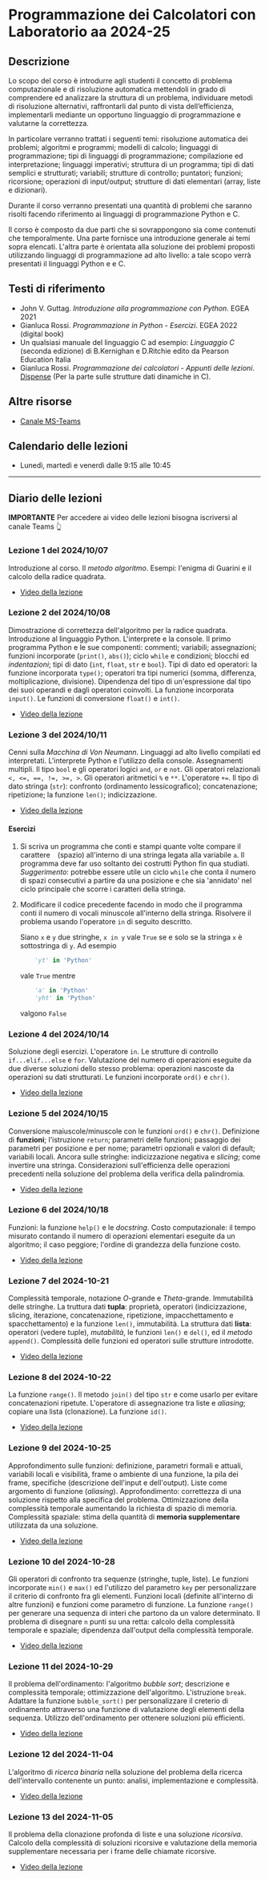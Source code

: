 # Programmazione dei Calcolatori con Laboratorio aa 2024-25

## Descrizione

Lo scopo del corso è introdurre agli studenti il concetto di problema computazionale e di risoluzione automatica mettendoli in grado di comprendere ed analizzare la struttura di un problema, individuare metodi di risoluzione alternativi, raffrontarli dal punto di vista dell’efficienza, implementarli mediante un opportuno linguaggio di programmazione e valutarne la correttezza.

In particolare verranno trattati i seguenti temi: risoluzione automatica dei problemi; algoritmi e programmi; modelli di calcolo; linguaggi di programmazione; tipi di linguaggi di programmazione; compilazione ed interpretazione; linguaggi imperativi; struttura di un programma; tipi di dati semplici e strutturati; variabili; strutture di controllo; puntatori; funzioni; ricorsione; operazioni di input/output; strutture di dati elementari (array, liste e dizionari).

Durante il corso verranno presentati una quantità di problemi che saranno risolti facendo riferimento ai linguaggi di programmazione Python e C.

Il corso è composto da due parti che si sovrappongono sia come contenuti che temporalmente. Una  parte fornisce una introduzione generale ai temi sopra elencati. L'altra parte è orientata alla soluzione dei problemi proposti utilizzando linguaggi di programmazione ad alto livello: a tale scopo verrà presentati il linguaggi Python e e C.

## Testi di riferimento

- John V. Guttag. *Introduzione alla programmazione con Python*. EGEA 2021
- Gianluca Rossi. *Programmazione in Python - Esercizi*. EGEA 2022 (digital book)
- Un qualsiasi manuale del linguaggio C ad esempio: *Linguaggio C* (seconda edizione) di B.Kernighan e D.Ritchie edito da Pearson Education Italia
- Gianluca Rossi. *Programmazione dei calcolatori - Appunti delle lezioni*. [Dispense](https://www.dropbox.com/s/zsu3k8ealgka0ne/dispense_programmazione.pdf?dl=1) (Per la parte sulle strutture dati dinamiche in C).

## Altre risorse

- [Canale MS-Teams](https://teams.microsoft.com/l/team/19%3aa6a29db18c834a8fb822d968ea008f10%40thread.tacv2/conversations?groupId=07158cb1-0fc1-4930-befd-80987312c5f0&tenantId=24c5be2a-d764-40c5-9975-82d08ae47d0e)

## Calendario delle lezioni

* Lunedì, martedì e venerdì dalle 9:15 alle 10:45

-------------------------------

## Diario delle lezioni

**IMPORTANTE** Per accedere ai video delle lezioni bisogna iscriversi al canale Teams 👆

### Lezione 1 del 2024/10/07

Introduzione al corso. Il *metodo algoritmo*. Esempi: l'enigma di Guarini e il calcolo della radice quadrata.

* [Video della lezione](https://uniroma2.sharepoint.com/sites/msteams_6c3e26/Documenti%20condivisi/Lezioni%202024-25/Recordings/Solo%20visualizzazione/Lezione%201%20del%207_10_2024-20241007_093313-Registrazione%20della%20riunione.mp4?web=1&referrer=Teams.TEAMS-ELECTRON&referrerScenario=MeetingChicletGetLink.view)

### Lezione 2 del 2024/10/08

Dimostrazione di correttezza dell'algoritmo per la radice quadrata. Introduzione al linguaggio Python. L'interprete e la console. Il primo programma Python e le sue componenti: commenti; variabili; assegnazioni; funzioni incorporate (`print()`, `abs()`); ciclo `while` e condizioni; blocchi ed *indentazioni*; tipi di dato (`int`, `float`, `str` e `bool`). Tipi di dato ed operatori: la funzione incorporata `type()`; operatori tra tipi numerici (somma, differenza, moltiplicazione, divisione). Dipendenza del tipo di un'espressione dal tipo dei suoi operandi e dagli operatori coinvolti. La funzione incorporata `input()`. Le funzioni di conversione `float()` e `int()`.

* [Video della lezione](https://uniroma2.sharepoint.com/sites/msteams_6c3e26/Documenti%20condivisi/Lezioni%202024-25/Recordings/Solo%20visualizzazione/Lezione%202%20del%208_10_2024-20241008_091545-Registrazione%20della%20riunione.mp4?web=1&referrer=Teams.TEAMS-ELECTRON&referrerScenario=MeetingChicletGetLink.view)

### Lezione 3 del 2024/10/11

Cenni sulla *Macchina di Von Neumann*. Linguaggi ad alto livello compilati ed interpretati. L'interprete Python e l'utilizzo della console.
Assegnamenti multipli. Il tipo `bool` e gli operatori logici `and`, `or` e `not`. Gli operatori relazionali `<, <=, ==, !=, >=, >`. Gli operatori aritmetici `%` e `**`. L'operatore `+=`. Il tipo di dato stringa (`str`): confronto (ordinamento lessicografico); concatenazione; ripetizione; la funzione `len()`; indicizzazione.

* [Video della lezione](https://uniroma2.sharepoint.com/sites/msteams_6c3e26/Documenti%20condivisi/Lezioni%202024-25/Recordings/Solo%20visualizzazione/Lezione%203%20del%2011_10_2024-20241011_091632-Registrazione%20della%20riunione%201.mp4?web=1&referrer=Teams.TEAMS-ELECTRON&referrerScenario=MeetingChicletGetLink.view)

#### Esercizi

1. Si scriva un programma che conti e stampi quante volte compare il carattere ` ` (spazio) all'interno di una stringa legata alla variabile `a`. Il programma deve far uso soltanto dei costrutti Python fin qua studiati. *Suggerimento*: potrebbe essere utile un ciclo `while` che conta il numero di spazi consecutivi a partire da una posizione e che sia 'annidato' nel ciclo principale che scorre i caratteri della stringa.

2. Modificare il codice precedente facendo in modo che il programma conti il numero di vocali minuscole all'interno della stringa. Risolvere il problema usando l'operatore `in` di seguito descritto.
   
    Siano `x` e `y` due stringhe, `x in y` vale `True` se e solo se la stringa `x` è sottostringa di `y`. Ad esempio
   
   ```python
       'yt' in 'Python'
   ```
   
    vale `True` mentre
   
   ```python
       'a' in 'Python'
       'yht' in 'Python'
   ```
   
    valgono `False`

### Lezione 4 del 2024/10/14

Soluzione degli esercizi. L'operatore `in`. Le strutture di controllo `if...elif...else` e `for`. Valutazione del numero di operazioni eseguite da due diverse soluzioni dello stesso problema: operazioni nascoste da operazioni su dati strutturati. Le funzioni incorporate `ord()` e `chr()`.

* [Video della lezione](https://uniroma2.sharepoint.com/sites/msteams_6c3e26/Documenti%20condivisi/Lezioni%202024-25/Recordings/Solo%20visualizzazione/Lezione%204%20del%202024-10-14-20241014_091327-Registrazione%20della%20riunione%201.mp4?web=1&referrer=Teams.TEAMS-ELECTRON&referrerScenario=MeetingChicletGetLink.view)

### Lezione 5 del 2024/10/15

Conversione maiuscole/minuscole con le funzioni `ord()` e `chr()`. Definizione di **funzioni**; l'istruzione `return`; parametri delle funzioni; passaggio dei parametri per posizione e per nome; parametri opzionali e valori di default; variabili locali. Ancora sulle stringhe: indicizzazione negativa e *slicing*; come invertire una stringa. Considerazioni sull'efficienza delle operazioni precedenti nella soluzione del problema della verifica della palindromia.

* [Video della lezione](https://uniroma2.sharepoint.com/sites/msteams_6c3e26/Documenti%20condivisi/Lezioni%202024-25/Recordings/Solo%20visualizzazione/Lezione%205%20del%202024-10-15-20241015_091942-Registrazione%20della%20riunione.mp4?web=1&referrer=Teams.TEAMS-ELECTRON&referrerScenario=MeetingChicletGetLink.view)

### Lezione 6 del 2024/10/18

Funzioni: la funzione `help()` e le *docstring*. Costo computazionale: il tempo misurato contando il numero di operazioni elementari eseguite da un algoritmo; il caso peggiore; l'ordine di grandezza della funzione costo.

* [Video della lezione](https://uniroma2.sharepoint.com/sites/msteams_6c3e26/Documenti%20condivisi/Lezioni%202024-25/Recordings/Solo%20visualizzazione/Lezione%206%20del%202024-10-18-20241018_092142-Registrazione%20della%20riunione.mp4?web=1&referrer=Teams.TEAMS-ELECTRON&referrerScenario=MeetingChicletGetLink.view)


### Lezione 7 del 2024-10-21

Complessità temporale, notazione *O*-grande e *Theta*-grande. Immutabilità delle stringhe. La truttura dati **tupla**: proprietà, operatori (indicizzazione, slicing, iterazione, concatenazione, ripetizione, impacchettamento e spacchettamento) e la funzione `len()`, immutabilità. La struttura dati **lista**: operatori (vedere tuple), *mutabilità*, le funzioni `len()` e `del()`, ed il *metodo* `append()`. Complessità delle funzioni ed operatori sulle strutture introdotte.

* [Video della lezione](https://uniroma2.sharepoint.com/sites/msteams_6c3e26/Documenti%20condivisi/Lezioni%202024-25/Recordings/Solo%20visualizzazione/Lezione%207%20del%202024-10-21-20241021_091607-Registrazione%20della%20riunione.mp4?web=1&referrer=Teams.TEAMS-ELECTRON&referrerScenario=MeetingChicletGetLink.view)  


### Lezione 8 del 2024-10-22

La funzione `range()`. Il metodo `join()` del tipo `str` e come usarlo per evitare concatenazioni ripetute. L'operatore di assegnazione tra liste e *aliasing*; copiare una lista (clonazione). La funzione `id()`.

* [Video della lezione](https://uniroma2.sharepoint.com/sites/msteams_6c3e26/Documenti%20condivisi/Lezioni%202024-25/Recordings/Solo%20visualizzazione/Lezione%208%20del%202024-10-22-20241022_091641-Registrazione%20della%20riunione.mp4?web=1&referrer=Teams.TEAMS-ELECTRON&referrerScenario=MeetingChicletGetLink.view) 
### Lezione 9 del 2024-10-25

Approfondimento sulle funzioni: definizione, parametri formali e attuali, variabili locali e visibilità, frame o ambiente di una funzione, la pila dei frame, specifiche (descrizione dell'input e dell'output). Liste come argomento di funzione (*aliasing*). Approfondimento: correttezza di una soluzione rispetto alla specifica del problema. Ottimizzazione della complessità temporale aumentando la richiesta di spazio di memoria. Complessità spaziale: stima della quantità di **memoria supplementare** utilizzata da una soluzione.

* [Video della lezione](https://uniroma2.sharepoint.com/sites/msteams_6c3e26/Documenti%20condivisi/Lezioni%202024-25/Recordings/Solo%20visualizzazione/Lezione%209%20del%202024-10-25-20241025_091455-Registrazione%20della%20riunione.mp4?web=1&referrer=Teams.TEAMS-ELECTRON&referrerScenario=MeetingChicletGetLink.view)


### Lezione 10 del 2024-10-28

Gli operatori di confronto tra sequenze (stringhe, tuple, liste). Le funzioni incorporate `min()` e `max()` ed l'utilizzo del parametro `key` per personalizzare il criterio di confronto fra gli elementi. Funzioni locali (definite all'interno di altre funzioni) e funzioni come parametro di funzione. La funzione `range()` per generare una sequenza di interi che partono da un valore determinato. Il problema di disegnare `n` punti su una retta: calcolo della complessità temporale e spaziale; dipendenza dall'output della complessità temporale.

* [Video della lezione](https://uniroma2.sharepoint.com/sites/msteams_6c3e26/Documenti%20condivisi/Lezioni%202024-25/Recordings/Solo%20visualizzazione/Lezione%2010%20del%202024-10-28-20241028_091648-Registrazione%20della%20riunione.mp4?web=1&referrer=Teams.TEAMS-ELECTRON&referrerScenario=MeetingChicletGetLink.view)

### Lezione 11 del 2024-10-29

Il problema dell'ordinamento: l'algoritmo *bubble sort*; descrizione e complessità temporale; ottimizzazione dell'algoritmo. L'istruzione `break`. Adattare la funzione `bubble_sort()` per personalizzare il creterio di ordinamento attraverso una funzione di valutazione degli elementi della sequenza. Utilizzo dell'ordinamento per ottenere soluzioni più efficienti.

* [Video della lezione](https://uniroma2.sharepoint.com/sites/msteams_6c3e26/Documenti%20condivisi/Lezioni%202024-25/Recordings/Solo%20visualizzazione/Lezione%2011%20del%202024-10-29-20241029_091545-Registrazione%20della%20riunione%201.mp4?web=1&referrer=Teams.TEAMS-ELECTRON&referrerScenario=MeetingChicletGetLink.view)

### Lezione 12 del 2024-11-04

L'algoritmo di *ricerca binaria* nella soluzione del problema della ricerca dell'intervallo contenente un punto: analisi, implementazione e complessità.

* [Video della lezione](https://uniroma2.sharepoint.com/sites/msteams_6c3e26/Documenti%20condivisi/Lezioni%202024-25/Recordings/Solo%20visualizzazione/Lezione%2012%20del%202024-11-04-20241104_091547-Registrazione%20della%20riunione%201.mp4?web=1&referrer=Teams.TEAMS-ELECTRON&referrerScenario=MeetingChicletGetLink.view)

### Lezione 13 del 2024-11-05

Il problema della clonazione profonda di liste e una soluzione *ricorsiva*. Calcolo della complessità di soluzioni ricorsive e valutazione della memoria supplementare necessaria per i frame delle chiamate ricorsive.

* [Video della lezione](https://uniroma2.sharepoint.com/sites/msteams_6c3e26/Documenti%20condivisi/Lezioni%202024-25/Recordings/Solo%20visualizzazione/Lezione%2013%20del%202024-11-05-20241105_091600-Registrazione%20della%20riunione.mp4?web=1&referrer=Teams.TEAMS-ELECTRON&referrerScenario=MeetingChicletGetLink.view)
